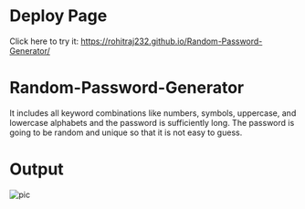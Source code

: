 # Deploy Page
Click here to try it:  https://rohitraj232.github.io/Random-Password-Generator/

# Random-Password-Generator
It includes all keyword combinations like numbers, symbols, uppercase, and lowercase alphabets and the password is sufficiently long. The password is going to be random and unique so that it is not easy to guess.

# Output
![pic](https://user-images.githubusercontent.com/57895889/180851615-87832a41-00d7-46f5-9753-92d6b22908cb.jpg)
